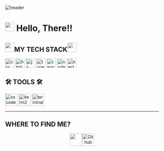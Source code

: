 ![header](https://capsule-render.vercel.app/api?type=shark&color=random&height=250&section=header&text=Undong's%20GitHub&fontSize=70&animation=scaleIn)

<h1><img src="https://user-images.githubusercontent.com/76584961/216099537-e1b5f736-96a4-4dee-94f3-5f040a105cfa.gif" style="height: 30px"/> Hello, There!!</h1>






<h2><img src="https://user-images.githubusercontent.com/76584961/217931497-5525468d-4682-4e93-aaae-fcad0a1b9840.gif" style="height: 30px"/>MY TECH STACK<img src="https://user-images.githubusercontent.com/76584961/217931497-5525468d-4682-4e93-aaae-fcad0a1b9840.gif" style="height: 30px"/></h2>

<p>
   <img width="30" src="https://user-images.githubusercontent.com/76584961/216093017-3e1770bb-a305-492b-b0f7-c12e7935fae4.png" alt="css">
   <img width="30" src="https://user-images.githubusercontent.com/76584961/216093342-7b2cdcf6-9150-4b30-aedd-d5f79b1f44c8.png" alt="html">
   <img width="30" src="https://user-images.githubusercontent.com/76584961/216442416-85fcfa93-7512-4b9e-9ff4-1f3b4a9a6567.gif" alt="js">
   <img width="30" src="https://user-images.githubusercontent.com/76584961/216093353-d6b5485d-8e51-4f85-a090-552d8cb122ca.png" alt="typescript">    
   <img width="30" src="https://user-images.githubusercontent.com/76584961/218177725-96163589-fe2d-46ee-87b8-554b1b085260.png" alt="react"> 
   <img width="30" src="https://user-images.githubusercontent.com/4727/38117885-69734bbc-336c-11e8-8653-86b0fa071896.png" alt="node.js">
   <img width="30" src="https://www.google.com/imgres?q=next.js&imgurl=https%3A%2F%2Fwww.soaple.io%2Fstatic%2Fpost%2F8%2Fcover-image.png&imgrefurl=https%3A%2F%2Fwww.soaple.io%2Fpost%2F8&docid=sSpKvs7plFCgLM&tbnid=VH_aPEC0HKnTXM&vet=12ahUKEwiX_Pamxs6IAxV3avUHHQo_JR0QM3oECG8QAA..i&w=720&h=720&hcb=2&ved=2ahUKEwiX_Pamxs6IAxV3avUHHQo_JR0QM3oECG8QAA" alt="next.js">
<!--    <img width="30" src="https://camo.githubusercontent.com/b700fb662c16aecd98a5f9703807682ea03fb5a31c1bc5dbd7173583cc6200f1/68747470733a2f2f63646e2e73696d706c6569636f6e732e6f72672f6e657874646f746a732f303030303030" alt="next">  -->
<!--<img style="width: 50px;" src="https://user-images.githubusercontent.com/76584961/216094038-441f7d64-1d02-4301-917c-6999c9f9723e.png" alt="bootstrap"> -->


<!-- [![Top Langs](https://github-readme-stats.vercel.app/api/top-langs/?username=Undong00&layout=compact)](https://github.com/Undong00/github-readme-stats) -->

<h2>🛠️ TOOLS 🛠️</h2>
<p>   <img style="width: 40px;" alt="vscode" src="https://user-images.githubusercontent.com/76584961/216272325-ac8b1a90-41ae-42f9-84f9-b9ad9a485a6f.png">
<img style="width: 40px;" alt="iterm2" src="https://user-images.githubusercontent.com/76584961/216276408-bfcaaff4-a516-4b63-9948-1508885f00a0.png">
<img style="width: 40px;" alt="terminal" src="https://user-images.githubusercontent.com/76584961/216279126-7cfa9d77-554a-4753-a600-5e6166074248.png">

</p>





------
<h2>WHERE TO FIND ME?</h2>

  <p align="center"><img src="https://user-images.githubusercontent.com/76584961/216103441-02b488d1-cf51-4c47-afae-ddc6fbec868e.gif" style="height: 40px"/><a href="https://github.com/Undong00" target=_blank rel=noopener noreferrer style="cursor: pointer;"><img alt="Github" src="https://user-images.githubusercontent.com/76584961/216338764-0852c2aa-60ff-47e5-ab06-653a4101f8c6.png" style="height: 40px">
 





